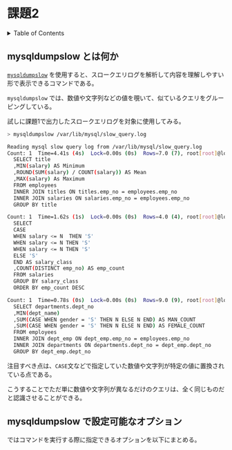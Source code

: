 # 課題2

<!-- START doctoc generated TOC please keep comment here to allow auto update -->
<!-- DON'T EDIT THIS SECTION, INSTEAD RE-RUN doctoc TO UPDATE -->
<details>
<summary>Table of Contents</summary>

- [mysqldumpslow とは何か](#mysqldumpslow-%E3%81%A8%E3%81%AF%E4%BD%95%E3%81%8B)
- [mysqldumpslow で設定可能なオプション](#mysqldumpslow-%E3%81%A7%E8%A8%AD%E5%AE%9A%E5%8F%AF%E8%83%BD%E3%81%AA%E3%82%AA%E3%83%97%E3%82%B7%E3%83%A7%E3%83%B3)

</details>
<!-- END doctoc generated TOC please keep comment here to allow auto update -->

## mysqldumpslow とは何か

[`mysqldumpslow`](https://dev.mysql.com/doc/refman/8.0/en/mysqldumpslow.html) を使用すると、スロークエリログを解析して内容を理解しやすい形で表示できるコマンドである。

`mysqldumpslow` では、数値や文字列などの値を覗いて、似ているクエリをグルーピングしている。

試しに課題1で出力したスロークエリログを対象に使用してみる。

```bash
> mysqldumpslow /var/lib/mysql/slow_query.log 

Reading mysql slow query log from /var/lib/mysql/slow_query.log
Count: 1  Time=4.41s (4s)  Lock=0.00s (0s)  Rows=7.0 (7), root[root]@localhost
  SELECT title
  ,MIN(salary) AS Minimum
  ,ROUND(SUM(salary) / COUNT(salary)) AS Mean
  ,MAX(salary) As Maximum
  FROM employees
  INNER JOIN titles ON titles.emp_no = employees.emp_no
  INNER JOIN salaries ON salaries.emp_no = employees.emp_no
  GROUP BY title

Count: 1  Time=1.62s (1s)  Lock=0.00s (0s)  Rows=4.0 (4), root[root]@localhost
  SELECT
  CASE 
  WHEN salary <= N  THEN 'S'
  WHEN salary <= N THEN 'S'
  WHEN salary <= N THEN 'S'
  ELSE 'S'
  END AS salary_class
  ,COUNT(DISTINCT emp_no) AS emp_count
  FROM salaries
  GROUP BY salary_class
  ORDER BY emp_count DESC

Count: 1  Time=0.78s (0s)  Lock=0.00s (0s)  Rows=9.0 (9), root[root]@localhost
  SELECT departments.dept_no
  ,MIN(dept_name)
  ,SUM(CASE WHEN gender = 'S' THEN N ELSE N END) AS MAN_COUNT
  ,SUM(CASE WHEN gender = 'S' THEN N ELSE N END) AS FEMALE_COUNT
  FROM employees
  INNER JOIN dept_emp ON dept_emp.emp_no = employees.emp_no
  INNER JOIN departments ON departments.dept_no = dept_emp.dept_no
  GROUP BY dept_emp.dept_no
```

注目すべき点は、`CASE`文などで指定していた数値や文字列が特定の値に置換されている点である。

こうすることでただ単に数値や文字列が異なるだけのクエリは、全く同じものだと認識させることができる。

## mysqldumpslow で設定可能なオプション

ではコマンドを実行する際に指定できるオプションを以下にまとめる。


